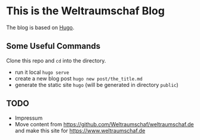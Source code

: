 # This is the Weltraumschaf Blog

The blog is based on [Hugo](https://gohugo.io/).

## Some Useful Commands

Clone this repo and `cd` into the directory.

- run it local `hugo serve`
- create a new blog post `hugo new post/the_title.md`
- generate the static site `hugo` (will be generated in directory `public`)

## TODO

- Impressum
- Move content from https://github.com/Weltraumschaf/weltraumschaf.de and make this site for https://www.weltraumschaf.de

